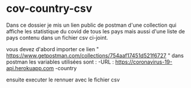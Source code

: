 # cov-country-csv
Dans ce dossier je mis un lien public de postman d'une collection qui affiche les statistique du covid de tous les pays mais aussi d'une liste de pays contenu dans un fichier csv ci-joint.

vous devez d'abord importer ce lien " https://www.getpostman.com/collections/754aaf17451d521f6727 "  dans postman 
les variables utilisées sont : 
-URL :  https://coronavirus-19-api.herokuapp.com
-country

ensuite executer le rennuer avec le fichier csv  
